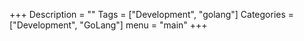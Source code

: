 
+++
Description = ""
Tags = ["Development", "golang"]
Categories = ["Development", "GoLang"]
menu = "main"
+++
